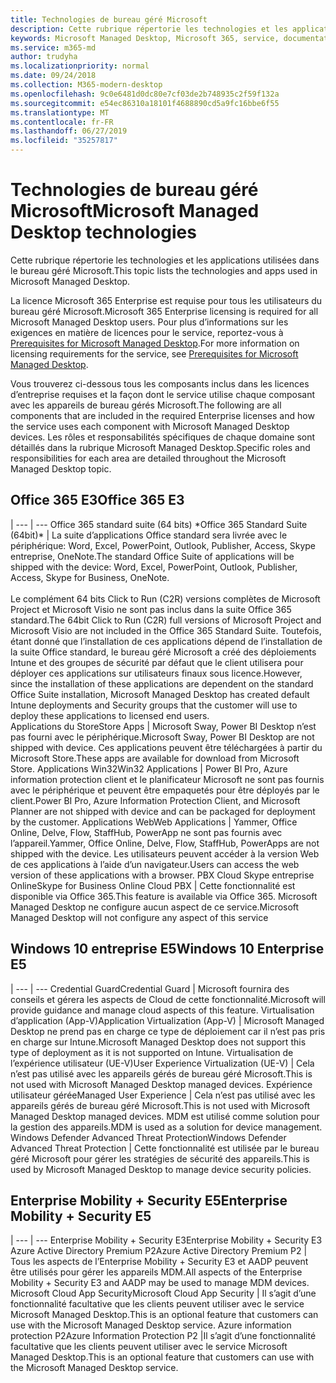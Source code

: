 ```yaml
---
title: Technologies de bureau géré Microsoft
description: Cette rubrique répertorie les technologies et les applications utilisées dans le bureau géré Microsoft.
keywords: Microsoft Managed Desktop, Microsoft 365, service, documentation
ms.service: m365-md
author: trudyha
ms.localizationpriority: normal
ms.date: 09/24/2018
ms.collection: M365-modern-desktop
ms.openlocfilehash: 9c0e6481d0dc80e7cf03de2b748935c2f59f132a
ms.sourcegitcommit: e54ec86310a18101f4688890cd5a9fc16bbe6f55
ms.translationtype: MT
ms.contentlocale: fr-FR
ms.lasthandoff: 06/27/2019
ms.locfileid: "35257817"
---
```

# <a name="microsoft-managed-desktop-technologies"></a><span data-ttu-id="a5d17-104">Technologies de bureau géré Microsoft</span><span class="sxs-lookup"><span data-stu-id="a5d17-104">Microsoft Managed Desktop technologies</span></span>

<span data-ttu-id="a5d17-105">Cette rubrique répertorie les technologies et les applications utilisées dans le bureau géré Microsoft.</span><span class="sxs-lookup"><span data-stu-id="a5d17-105">This topic lists the technologies and apps used in Microsoft Managed Desktop.</span></span>

<!-- Microsoft 365 E5; Device as a Service -->
<!-- in O365 table, standard suite, removed this sentence "Please see the Installation of Project/Visio 64bit Click to Run Addendum for important deployment instructions. -->

<span data-ttu-id="a5d17-106">La licence Microsoft 365 Enterprise est requise pour tous les utilisateurs du bureau géré Microsoft.</span><span class="sxs-lookup"><span data-stu-id="a5d17-106">Microsoft 365 Enterprise licensing is required for all Microsoft Managed Desktop users.</span></span> <span data-ttu-id="a5d17-107">Pour plus d’informations sur les exigences en matière de licences pour le service, reportez-vous à [Prerequisites for Microsoft Managed Desktop](../get-ready/prerequisites.md).</span><span class="sxs-lookup"><span data-stu-id="a5d17-107">For more information on licensing requirements for the service, see [Prerequisites for Microsoft Managed Desktop](../get-ready/prerequisites.md).</span></span>

<span data-ttu-id="a5d17-108">Vous trouverez ci-dessous tous les composants inclus dans les licences d’entreprise requises et la façon dont le service utilise chaque composant avec les appareils de bureau gérés Microsoft.</span><span class="sxs-lookup"><span data-stu-id="a5d17-108">The following are all components that are included in the required Enterprise licenses and how the service uses each component with Microsoft Managed Desktop devices.</span></span> <span data-ttu-id="a5d17-109">Les rôles et responsabilités spécifiques de chaque domaine sont détaillés dans la rubrique Microsoft Managed Desktop.</span><span class="sxs-lookup"><span data-stu-id="a5d17-109">Specific roles and responsibilities for each area are detailed throughout the Microsoft Managed Desktop topic.</span></span> 

## <a name="office-365-e3"></a><span data-ttu-id="a5d17-110">Office 365 E3</span><span class="sxs-lookup"><span data-stu-id="a5d17-110">Office 365 E3</span></span>
 |
 --- | ---
<span data-ttu-id="a5d17-111">Office 365 standard suite (64 bits) \*</span><span class="sxs-lookup"><span data-stu-id="a5d17-111">Office 365 Standard Suite (64bit)\*</span></span> | <span data-ttu-id="a5d17-112">La suite d’applications Office standard sera livrée avec le périphérique: Word, Excel, PowerPoint, Outlook, Publisher, Access, Skype entreprise, OneNote.</span><span class="sxs-lookup"><span data-stu-id="a5d17-112">The standard Office Suite of applications will be shipped with the device: Word, Excel, PowerPoint, Outlook, Publisher, Access, Skype for Business, OneNote.</span></span><br><br><span data-ttu-id="a5d17-113">Le complément 64 bits Click to Run (C2R) versions complètes de Microsoft Project et Microsoft Visio ne sont pas inclus dans la suite Office 365 standard.</span><span class="sxs-lookup"><span data-stu-id="a5d17-113">The 64bit Click to Run (C2R) full versions of Microsoft Project and Microsoft Visio are not included in the Office 365 Standard Suite.</span></span>  <span data-ttu-id="a5d17-114">Toutefois, étant donné que l’installation de ces applications dépend de l’installation de la suite Office standard, le bureau géré Microsoft a créé des déploiements Intune et des groupes de sécurité par défaut que le client utilisera pour déployer ces applications sur utilisateurs finaux sous licence.</span><span class="sxs-lookup"><span data-stu-id="a5d17-114">However, since the installation of these applications are dependent on the standard Office Suite installation, Microsoft Managed Desktop has created default Intune deployments and Security groups that the customer will use to deploy these applications to licensed end users.</span></span>  
<span data-ttu-id="a5d17-115">Applications du Store</span><span class="sxs-lookup"><span data-stu-id="a5d17-115">Store Apps</span></span> |    <span data-ttu-id="a5d17-116">Microsoft Sway, Power BI Desktop n’est pas fourni avec le périphérique.</span><span class="sxs-lookup"><span data-stu-id="a5d17-116">Microsoft Sway, Power BI Desktop are not shipped with device.</span></span> <span data-ttu-id="a5d17-117">Ces applications peuvent être téléchargées à partir du Microsoft Store.</span><span class="sxs-lookup"><span data-stu-id="a5d17-117">These apps are available for download from Microsoft Store.</span></span>
<span data-ttu-id="a5d17-118">Applications Win32</span><span class="sxs-lookup"><span data-stu-id="a5d17-118">Win32 Applications</span></span> |    <span data-ttu-id="a5d17-119">Power BI Pro, Azure information protection client et le planificateur Microsoft ne sont pas fournis avec le périphérique et peuvent être empaquetés pour être déployés par le client.</span><span class="sxs-lookup"><span data-stu-id="a5d17-119">Power BI Pro, Azure Information Protection Client, and Microsoft Planner are not shipped with device and can be packaged for deployment by the customer.</span></span> 
<span data-ttu-id="a5d17-120">Applications Web</span><span class="sxs-lookup"><span data-stu-id="a5d17-120">Web Applications</span></span> |  <span data-ttu-id="a5d17-121">Yammer, Office Online, Delve, Flow, StaffHub, PowerApp ne sont pas fournis avec l’appareil.</span><span class="sxs-lookup"><span data-stu-id="a5d17-121">Yammer, Office Online, Delve, Flow, StaffHub, PowerApps are not shipped with the device.</span></span> <span data-ttu-id="a5d17-122">Les utilisateurs peuvent accéder à la version Web de ces applications à l’aide d’un navigateur.</span><span class="sxs-lookup"><span data-stu-id="a5d17-122">Users can access the web version of these applications with a browser.</span></span>
<span data-ttu-id="a5d17-123">PBX Cloud Skype entreprise Online</span><span class="sxs-lookup"><span data-stu-id="a5d17-123">Skype for Business Online Cloud PBX</span></span> | <span data-ttu-id="a5d17-124">Cette fonctionnalité est disponible via Office 365.</span><span class="sxs-lookup"><span data-stu-id="a5d17-124">This feature is available via Office 365.</span></span> <span data-ttu-id="a5d17-125">Microsoft Managed Desktop ne configure aucun aspect de ce service.</span><span class="sxs-lookup"><span data-stu-id="a5d17-125">Microsoft Managed Desktop will not configure any aspect of this service</span></span>

## <a name="windows-10-enterprise-e5"></a><span data-ttu-id="a5d17-126">Windows 10 entreprise E5</span><span class="sxs-lookup"><span data-stu-id="a5d17-126">Windows 10 Enterprise E5</span></span>

 |
 --- | ---
<span data-ttu-id="a5d17-127">Credential Guard</span><span class="sxs-lookup"><span data-stu-id="a5d17-127">Credential Guard</span></span> |  <span data-ttu-id="a5d17-128">Microsoft fournira des conseils et gérera les aspects de Cloud de cette fonctionnalité.</span><span class="sxs-lookup"><span data-stu-id="a5d17-128">Microsoft will provide guidance and manage cloud aspects of this feature.</span></span>
<span data-ttu-id="a5d17-129">Virtualisation d’application (App-V)</span><span class="sxs-lookup"><span data-stu-id="a5d17-129">Application Virtualization (App-V)</span></span> |    <span data-ttu-id="a5d17-130">Microsoft Managed Desktop ne prend pas en charge ce type de déploiement car il n’est pas pris en charge sur Intune.</span><span class="sxs-lookup"><span data-stu-id="a5d17-130">Microsoft Managed Desktop does not support this type of deployment as it is not supported on Intune.</span></span>
<span data-ttu-id="a5d17-131">Virtualisation de l’expérience utilisateur (UE-V)</span><span class="sxs-lookup"><span data-stu-id="a5d17-131">User Experience Virtualization (UE-V)</span></span> | <span data-ttu-id="a5d17-132">Cela n’est pas utilisé avec les appareils gérés de bureau géré Microsoft.</span><span class="sxs-lookup"><span data-stu-id="a5d17-132">This is not used with Microsoft Managed Desktop managed devices.</span></span>
<span data-ttu-id="a5d17-133">Expérience utilisateur gérée</span><span class="sxs-lookup"><span data-stu-id="a5d17-133">Managed User Experience</span></span>  | <span data-ttu-id="a5d17-134">Cela n’est pas utilisé avec les appareils gérés de bureau géré Microsoft.</span><span class="sxs-lookup"><span data-stu-id="a5d17-134">This is not used with Microsoft Managed Desktop managed devices.</span></span> <span data-ttu-id="a5d17-135">MDM est utilisé comme solution pour la gestion des appareils.</span><span class="sxs-lookup"><span data-stu-id="a5d17-135">MDM is used as a solution for device management.</span></span>
<span data-ttu-id="a5d17-136">Windows Defender Advanced Threat Protection</span><span class="sxs-lookup"><span data-stu-id="a5d17-136">Windows Defender Advanced Threat Protection</span></span> |   <span data-ttu-id="a5d17-137">Cette fonctionnalité est utilisée par le bureau géré Microsoft pour gérer les stratégies de sécurité des appareils.</span><span class="sxs-lookup"><span data-stu-id="a5d17-137">This is used by Microsoft Managed Desktop to manage device security policies.</span></span> 

## <a name="enterprise-mobility--security-e5"></a><span data-ttu-id="a5d17-138">Enterprise Mobility + Security E5</span><span class="sxs-lookup"><span data-stu-id="a5d17-138">Enterprise Mobility + Security E5</span></span>

 |
 --- | ---
<span data-ttu-id="a5d17-139">Enterprise Mobility + Security E3</span><span class="sxs-lookup"><span data-stu-id="a5d17-139">Enterprise Mobility + Security E3</span></span><br><span data-ttu-id="a5d17-140">Azure Active Directory Premium P2</span><span class="sxs-lookup"><span data-stu-id="a5d17-140">Azure Active Directory Premium P2</span></span> |    <span data-ttu-id="a5d17-141">Tous les aspects de l’Enterprise Mobility + Security E3 et AADP peuvent être utilisés pour gérer les appareils MDM.</span><span class="sxs-lookup"><span data-stu-id="a5d17-141">All aspects of the Enterprise Mobility + Security E3 and AADP may be used to manage MDM devices.</span></span>
<span data-ttu-id="a5d17-142">Microsoft Cloud App Security</span><span class="sxs-lookup"><span data-stu-id="a5d17-142">Microsoft Cloud App Security</span></span> |  <span data-ttu-id="a5d17-143">Il s’agit d’une fonctionnalité facultative que les clients peuvent utiliser avec le service Microsoft Managed Desktop.</span><span class="sxs-lookup"><span data-stu-id="a5d17-143">This is an optional feature that customers can use with the Microsoft Managed Desktop service.</span></span>
<span data-ttu-id="a5d17-144">Azure information protection P2</span><span class="sxs-lookup"><span data-stu-id="a5d17-144">Azure Information Protection P2</span></span>  |<span data-ttu-id="a5d17-145">Il s’agit d’une fonctionnalité facultative que les clients peuvent utiliser avec le service Microsoft Managed Desktop.</span><span class="sxs-lookup"><span data-stu-id="a5d17-145">This is an optional feature that customers can use with the Microsoft Managed Desktop service.</span></span>
